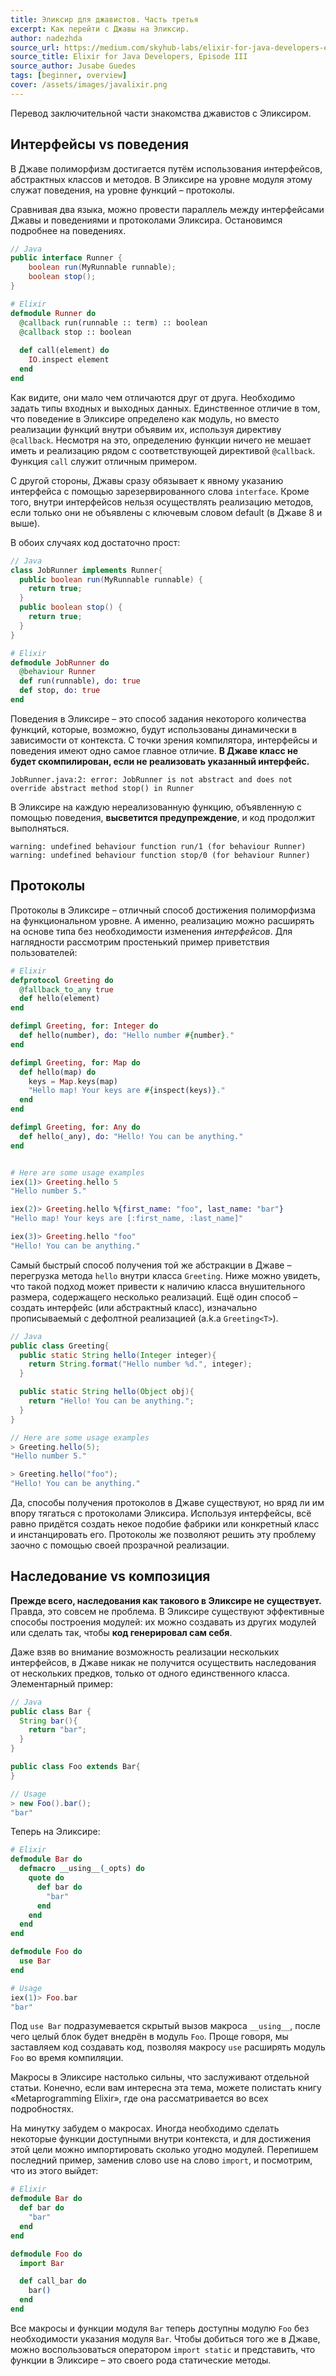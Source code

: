 ```yaml
---
title: Эликсир для джавистов. Часть третья 
excerpt: Как перейти с Джавы на Эликсир.
author: nadezhda
source_url: https://medium.com/skyhub-labs/elixir-for-java-developers-episode-iii-e2257c2da17f
source_title: Elixir for Java Developers, Episode III
source_author: Jusabe Guedes
tags: [beginner, overview]
cover: /assets/images/javalixir.png
---
```


Перевод заключительной части знакомства джавистов с Эликсиром.

## Интерфейсы vs поведения

В Джаве полиморфизм достигается путём использования интерфейсов, абстрактных классов и методов. В Эликсире на уровне модуля этому служат поведения, на уровне функций – протоколы.

Сравнивая два языка, можно провести параллель между интерфейсами Джавы и поведениями и протоколами Эликсира. Остановимся подробнее на поведениях.

```java
// Java
public interface Runner {
    boolean run(MyRunnable runnable);
    boolean stop();
}
```
```elixir
# Elixir
defmodule Runner do
  @callback run(runnable :: term) :: boolean
  @callback stop :: boolean
  
  def call(element) do
    IO.inspect element
  end
end
```

Как видите, они мало чем отличаются друг от друга. Необходимо задать типы входных и выходных данных. Единственное отличие в том, что поведение в Эликсире определено как модуль, но вместо реализации функций внутри объявим их, используя директиву `@callback`. Несмотря на это, определению функции ничего не мешает иметь и реализацию рядом с соответствующей директивой `@callback`. Функция `call` служит отличным примером.

С другой стороны, Джавы сразу обязывает к явному указанию интерфейса с помощью зарезервированного слова `interface`. Кроме того, внутри интерфейсов нельзя осуществлять реализацию методов, если только они не объявлены с ключевым словом default (в Джаве 8 и выше).

В обоих случаях код достаточно прост:

```java
// Java
class JobRunner implements Runner{
  public boolean run(MyRunnable runnable) {
    return true;
  }
  public boolean stop() {
    return true;
  }
}
```
```elixir
# Elixir
defmodule JobRunner do
  @behaviour Runner
  def run(runnable), do: true
  def stop, do: true
end
```

Поведения в Эликсире – это способ задания некоторого количества функций, которые, возможно, будут использованы динамически в зависимости от контекста. С точки зрения компилятора, интерфейсы и поведения имеют одно самое главное отличие. **В Джаве класс не будет скомпилирован, если не реализовать указанный интерфейс.**

```
JobRunner.java:2: error: JobRunner is not abstract and does not override abstract method stop() in Runner
```

В Эликсире на каждую нереализованную функцию, объявленную с помощью поведения, **высветится предупреждение**, и код продолжит выполняться.

```
warning: undefined behaviour function run/1 (for behaviour Runner)
warning: undefined behaviour function stop/0 (for behaviour Runner)
```

## Протоколы

Протоколы в Эликсире – отличный способ достижения полиморфизма на функциональном уровне. А именно, реализацию можно расширять на основе типа без необходимости изменения *интерфейсов*. Для наглядности рассмотрим простенький пример приветствия пользователей:

```elixir
# Elixir
defprotocol Greeting do
  @fallback_to_any true
  def hello(element)
end

defimpl Greeting, for: Integer do
  def hello(number), do: "Hello number #{number}."
end

defimpl Greeting, for: Map do
  def hello(map) do 
    keys = Map.keys(map)
    "Hello map! Your keys are #{inspect(keys)}."
  end
end

defimpl Greeting, for: Any do
  def hello(_any), do: "Hello! You can be anything."
end


# Here are some usage examples
iex(1)> Greeting.hello 5
"Hello number 5."

iex(2)> Greeting.hello %{first_name: "foo", last_name: "bar"}
"Hello map! Your keys are [:first_name, :last_name]"

iex(3)> Greeting.hello "foo"
"Hello! You can be anything."
```

Самый быстрый способ получения той же абстракции в Джаве – перегрузка метода `hello` внутри класса `Greeting`. Ниже можно увидеть, что такой подход может привести к наличию класса внушительного размера, содержащего несколько реализаций. Ещё один способ – создать интерфейс (или абстрактный класс), изначально прописываемый с дефолтной реализацией (a.k.a `Greeting<T>`).

```java
// Java
public class Greeting{
  public static String hello(Integer integer){
    return String.format("Hello number %d.", integer);
  }

  public static String hello(Object obj){
    return "Hello! You can be anything.";
  }
}

// Here are some usage examples
> Greeting.hello(5);
"Hello number 5."

> Greeting.hello("foo");
"Hello! You can be anything."
```

Да, способы получения протоколов в Джаве существуют, но вряд ли им впору тягаться с протоколами Эликсира. Используя интерфейсы, всё равно придётся создать некое подобие фабрики или конкретный класс и инстанцировать его. Протоколы же позволяют решить эту проблему заочно с помощью своей прозрачной реализации.

## Наследование vs композиция

**Прежде всего, наследования как такового в Эликсире не существует.** Правда, это совсем не проблема. В Эликсире существуют эффективные способы построения модулей: их можно создавать из других модулей или сделать так, чтобы **код генерировал сам себя**.

Даже взяв во внимание возможность реализации нескольких интерфейсов, в Джаве никак не получится осуществить наследования от нескольких предков, только от одного единственного класса. Элементарный пример:

```java
// Java
public class Bar {
  String bar(){
    return "bar";
  }
}

public class Foo extends Bar{
}

// Usage
> new Foo().bar();
"bar"
```

Теперь на Эликсире:

```elixir
# Elixir
defmodule Bar do
  defmacro __using__(_opts) do
    quote do
      def bar do
        "bar"
      end
    end
  end
end

defmodule Foo do
  use Bar
end

# Usage
iex(1)> Foo.bar
"bar"
```

Под `use Bar` подразумевается скрытый вызов макроса `__using__`, после чего целый блок будет внедрён в модуль `Foo`. Проще говоря, мы заставляем код создавать код, позволяя макросу `use` расширять модуль `Foo` во время компиляции.

Макросы в Эликсире настолько сильны, что заслуживают отдельной статьи. Конечно, если вам интересна эта тема, можете полистать книгу «Metaprogramming Elixir», где она рассматривается во всех подробностях.

На минутку забудем о макросах. Иногда необходимо сделать некоторые функции доступными внутри контекста, и для достижения этой цели можно импортировать сколько угодно модулей. Перепишем последний пример, заменив слово use на слово `import`, и посмотрим, что из этого выйдет:

```elixir
# Elixir
defmodule Bar do
  def bar do
    "bar"
  end
end

defmodule Foo do
  import Bar

  def call_bar do
    bar()
  end
end
```

Все макросы и функции модуля `Bar` теперь доступны модулю `Foo` без необходимости указания модуля `Bar`. Чтобы добиться того же в Джаве, можно воспользоваться оператором `import static` и представить, что функции в Эликсире – это своего рода статические методы.
